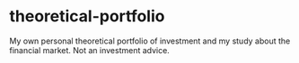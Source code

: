 # theoretical-portfolio
My own personal theoretical portfolio of investment and my study about the financial market. Not an investment advice.
